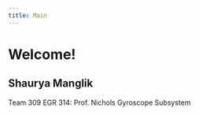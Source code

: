 ```yaml
---
title: Main
---
```

# Welcome!

## Shaurya Manglik
Team 309
EGR 314: Prof. Nichols
Gyroscope Subsystem
